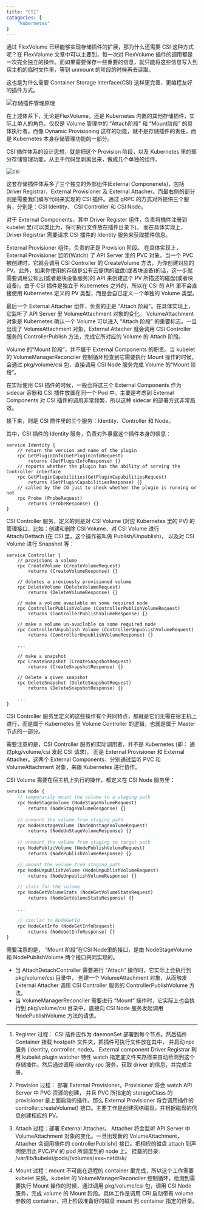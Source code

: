 ```yaml
---
title: "CSI"
catagories: [
    "kubernetes"
]
---
```


通过 FlexVolume 已经能够实现存储插件的扩展，那为什么还需要 CSI 这种方式呢？在 FlexVolume 文章中可以主要到，每一次对 FlexVolume 插件的调用都是一次完全独立的操作。而如果需要保存一些重要的信息，就只能将这些信息写入到宿主机的临时文件里，等到 unmount 的阶段的时候再去读取。

这也是为什么需要 Container Storage Interface(CSI) 这样更完善、更编程友好的插件方式。

![存储插件管理原理](/png/storage.png)

在上述体系下，无论是FlexVolume，还是 Kubernetes 内置的其他存储插件，实际上单人的角色，仅仅是 Volume 管理中的 “Attach阶段” 和 “Mount阶段” 的具体执行者。而像 Dynamic Provisioning 这样的功能，就不是存储插件的责任，而是 Kubernetes 本身存储管理功能的一部分。

CSI 插件体系的设计思想，就是把这个 Provision 阶段，以及 Kubernetes 里的部分存储管理功能，从主干代码里剥离出来，做成几个单独的组件。

![csi](/png/csi.png)

这套存储插件体系多了三个独立的外部组件(External Componenets)，包括Driver Registrar、External Provisioner 及 External Attacher。而最右侧的部分则是需要我们编写代码来实现的 CSI 插件。通过 gRPC 的方式对外提供三个服务，分别是：CSI Identity、 CSI Controller 和 CSI Node。

对于 External Components，其中 Driver Register 组件，负责将插件注册到 kubelet 里(可以类比为，将可执行文件放在插件目录下)。 而在具体实现上， Driver Registrar 需要请求 CSI 插件的 Identity 服务来获取插件信息。

External Provisioner 组件，负责的正是 Provision 阶段。 在具体实现上，External Provisioner 监听(Watch) 了 API Server 里的 PVC 对象。当一个 PVC 被创建时，它就会调用 CSI Controller 的 CreateVolume 方法，为你创建对应的 PV。此外，如果你使用的存储是公有云提供的磁盘(或者块设备)的话，这一步就需要调用公有云(或者是块设备服务)的 API 来创建这个 PV 所描述的磁盘(或者块设备)。由于 CSI 插件是独立于 Kubernetes 之外的，所以在 CSI 的 API 里不会直接使用 Kubernetes 定义的 PV 类型，而是会自已定义一个单独的 Volume 类型。

最后一个 External Attacher 组件，负责的正是 “Attach 阶段”。在具体实现上，它监听了 API Server 里 VolumeAttachment 对象的变化。 VolumeAttachment 对象是 Kubernetes 确认一个 Volume 可以进入 “Attach 阶段” 的重要标志。一旦出现了 VolumeAttachment 对象，External Attacher 就会调用 CSI Controller 服务的 ControllerPublish 方法，完成它所对应的 Volume 的 Attach 阶段。

Volume 的“Mount 阶段”，并不属于 External Components 的职责。当 kubelet 的 VolumeManagerReconciler 控制循环检查到它需要执行 Mount 操作的时候，会通过 pkg/volume/csi 包，直接调用 CSI Node 服务完成 Volume 的“Mount 阶段”。

在实际使用 CSI 插件的时候，一般会将这三个 External Components 作为 sidecar 容器和 CSI 插件放置在同一个 Pod 中。主要是考虑到 External Components 对 CSI 插件的调用非常频繁，所以这种 sidecar 的部署方式非常高效。

接下来，则是 CSI 插件里的三个服务：Identity、Controller 和 Node。

其中，CSI 插件的 Identity 服务，负责对外暴露这个插件本身的信息：

```gRPC
service Identity {
    // return the version and name of the plugin
    rpc GetPluginInfo(GetPluginInfoRequest)
        returns (GetPluginInfoResponse) {}
    // reports whether the plugin has the ability of serving the Controller interface
    rpc GetPluginCapabilities(GetPluginCapabilitiesRequest)
        returns (GetPluginCapabilitiesResponse) {}
    // called by the CO just to check whether the plugin is running or not
    rpc Probe (ProbeRequest)
        returns (ProbeResponse) {}
}
```

CSI Controller 服务，定义的则是对 CSI Volume (对应 Kubernetes 里的 PV) 的管理接口，比如：创建和删除 CSI Volume、对 CSI Volume 进行 Attach/Dettach (在 CSI 里，这个操作被叫做 Publish/Unpublish)， 以及对 CSI Volume 进行 Snapshot 等：

```gRPC
service Controller {
    // provisions a volume
    rpc CreateVolume (CreateVolumeRequest)
        returns (CreateVolumeResponse) {}
    
    // deletes a previously provisioned volume
    rpc DeleteVolume (DeleteVolumeRequest)
        returns (DeleteVolumeResponse) {}

    // make a volume available on some required node
    rpc ControllerPublishVolume (ControllerPublishVolumeRequest)
        returns (ControllerPublishVolumeResponse) {}
    
    // make a volume un-available on some required node
    rpc ControllerUnpublish Volume (ControllerUnpublishVolumeRequest)
        returns (ControllerUnpublishVolumeResponse) {}
    
    ...

    // make a snapshot
    rpc CreateSnapshot (CreateSnapshotRequest)
        returns (CreateSnapshotResponse) {}

    // Delete a given snapshot
    rpc DeleteSnapshot (DeleteSnapshotRequest)
        returns (DeleteSnapshotResponse) {}

    ...
}
```

CSI Controller 服务里定义的这些操作有个共同特点，那就是它们无需在宿主机上进行，而是属于 Kubernetes 里 Volume Controller 的逻辑，也就是属于 Master 节点的一部分。

需要注意的是，CSI Controller 服务的实际调用者，并不是 Kubernetes (即： 通过pkg/volume/csi 发起 CSI 请求)， 而是 External Provisioner 和 External Attacher。这两个 External Components，分别通过监听 PVC 和 VolumeAttachment 对象，来跟 Kubernetes 进行协作。

CSI Volume 需要在宿主机上执行的操作，都定义在 CSI Node 服务里：

```protobuf
service Node {
    // temporarily mount the volume to a staging path
    rpc NodeStageVolume (NodeStageVolumeRequest)
        returns (NodeStageVolumeResponse) {}
    
    // unmount the volume from staging path
    rpc NodeUnstageVolume (NodeUnstageVolumeRequest)
        returns (NodeUnStageVolumeResponse) {}
    
    // unmount the volume from staging to target path
    rpc NodePublicVolume (NodePublishVolumeRequest)
        returns (NodePublishVolumeResponse) {}

    // umount the volume from staging path
    rpc NodeUnpublishVolume (NodeUnpublishVolumeRequest)
        returns (NodeUnpublishVolumeResponse) {}

    // stats for the volume
    rpc NodeGetVolumeStats (NodeGetVolumeStatsRequest)
        returns (NodeGetVolumeStatsResponse) {}
    
    ...

    // similar to NodeGetId
    rpc NodeGetInfo (NodeGetInfoRequest)
        returns (NodeGetInfoResponse) {}
}
```

需要注意的是， “Mount 阶段”在CSI Node里的接口，是由 NodeStageVolume 和 NodePublishVolume 两个接口共同实现的。

- 当 AttachDetachController 需要进行 “Attach” 操作时，它实际上会执行到 pkg/volume/csi 目录中， 创建一个 VolumeAttachment 对象，从而触发 External Attacher 调用 CSI Controller 服务的 ControllerPublishVolume 方法。
- 当 VolumeManagerReconciler 需要进行 “Mount” 操作时，它实际上也会执行到 pkg/volume/csi 目录中，直接向 CSI Node 服务发起调用 NodePublishVolume 方法的请求。

---

1. Register 过程： CSI 插件应作为 daemonSet 部署到每个节点。然后插件 Container 挂载 hostpath 文件夹，把插件可执行文件放在其中， 并启动 rpc 服务 (identity, controller, node)。 External component Driver Registrar 利用 kubelet plugin watcher 特性 watch 指定底文件夹路径来自动检测到这个存储插件。然后通过调用 identity rpc 服务，获取 driver 的信息，并完成注册。

2. Provision 过程： 部署 External Provisioner。Provisioner 将会 watch API Server 中 PVC 资源的创建， 并且 PVC 所指定的 storageClass 的 provisioner 是上面启动的插件。那么 External Provisioner 将会调用插件的 controller.createVolume() 接口。主要工作是创建网络磁盘，并根据磁盘的信息创建相应的 PV。

3. Attach 过程：部署 External Attacher。 Attacher 将会监听 API Server 中 VolumeAttachment 对象的变化。一旦出现新的 VolumeAttachment， Attacher 会调用插件的 controllerPublish() 接口。把相应的磁盘 attach 到声明使用此 PVC/PV 的 pod 所调度到的 node 上。 挂载的目录: /var/lib/kubelet/pods/<Pod ID>/volumes/xxx~netdisk/<name>

4. Mount 过程：mount 不可能在远程的 container 里完成，所以这个工作需要 kubelet 来做。kubelet 的 VolumeManagerReconciler 控制循环，检测到需要执行 Mount 操作的时候，通过调用 pkg/volume/csi 包，调用 CSI Node 服务，完成 volume 的 Mount 阶段。具体工作是调用 CRI 启动带有 volume 参数的 container，把上阶段准备好的磁盘 mount 到 container 指定的目录。